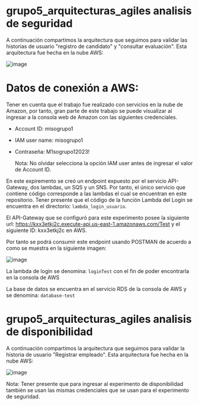 # grupo5_arquitecturas_agiles analisis de seguridad

A continuación compartimos la arquitectura que seguimos para validar las historias de usuario "registro de candidato" y "consultar evaluación". Esta arquitectura fue hecha en la nube AWS:

![image](https://github.com/dhenaotoro/grupo5_arquitecturas_agiles/assets/78186561/1373611b-7767-49a0-8436-9fe7b840a0ce)

# Datos de conexión a AWS:

Tener en cuenta que el trabajo fue realizado con servicios en la nube de Amazon, por tanto, gran parte de este trabajo se puede visualizar al ingresar a la consola web de Amazon con las siguientes credenciales.

 - Account ID: misogrupo1
 - IAM user name: misogrupo1
 - Contraseña: M1sogrupo12023!

   Nota: No olvidar selecciona la opción IAM user antes de ingresar el valor de Account ID.

En este expiremento se creó un endpoint expuesto por el servicio API-Gateway, dos lambdas, un SQS y un SNS. Por tanto, el único servicio que contiene código corresponde a las lambdas el cual se encuentran en este repositorio.
Tener presente que el código de la función Lambda del Login se encuentra en el directorio: `lambda_login_usuario`.

El API-Gateway que se configuró para este experimento posee la siguiente url: https://kxx3etkj2c.execute-api.us-east-1.amazonaws.com/Test y el siguiente ID: kxx3etkj2c en AWS.

Por tanto se podrá consumir este endpoint usando POSTMAN de acuerdo a como se muestra en la siguiente imagen:

![image](https://github.com/dhenaotoro/grupo5_arquitecturas_agiles/assets/78186561/95957497-673c-4991-8e93-0dd04adbbc75)

La lambda de login se denomina: `loginTest` con el fin de poder encontrarla en la consola de AWS

La base de datos se encuentra en el servicio RDS de la consola de AWS y se denomina: `database-test`

# grupo5_arquitecturas_agiles analisis de disponibilidad

A continuación compartimos la arquitectura que seguimos para validar la historia de usuario "Registrar empleado". Esta arquitectura fue hecha en la nube AWS:

![image](https://github.com/dhenaotoro/grupo5_arquitecturas_agiles/assets/78186561/90da59a1-f645-4906-8461-d456a1bdcf81)

 Nota: Tener presente que para ingresar al experimento de disponibilidad también se usan las mismas credenciales que se usan para el experimento de seguridad.
 


